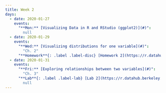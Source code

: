 ```yaml
---
title: Week 2
days:
  - date: 2020-01-27
    events:
      "**Mon:** [Visualizing Data in R and RStudio (ggplot2)](#)":
        null
  - date: 2020-01-29
    events:
      "**Wed:** [Visualizing distributions for one variable](#)":
        "Ch. 2"
      "**Homework**{: .label .label-disc} [Homework 2](https://r.datahub.berkeley.edu/hub/user-redirect/git-pull?repo=https%3A%2F%2Fgithub.com%2Fph142-ucb%2Fsp20&urlpath=rstudio%2F) (Due Feb. 2)":
  - date: 2020-01-31
    events:
      "**Fri:** [Exploring relationships between two variables](#)":
        "Ch. 3"
      "**Lab**{: .label .label-lab} [Lab 2](https://r.datahub.berkeley.edu/hub/user-redirect/git-pull?repo=https%3A%2F%2Fgithub.com%2Fph142-ucb%2Fsp20&urlpath=rstudio%2F) (Due Jan. 31)":
        null
---
```

